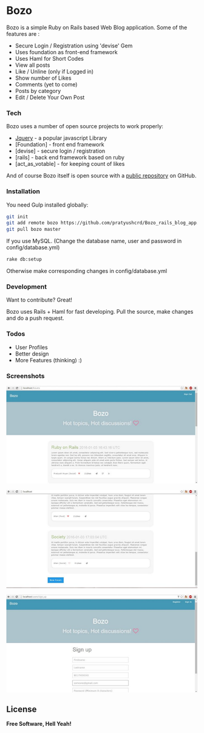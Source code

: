 # Bozo

Bozo is a simple Ruby on Rails based Web Blog application. Some of the features are :

  - Secure Login / Registration using 'devise' Gem
  - Uses foundation as front-end framework
  - Uses Haml for Short Codes
  - View all posts 
  - Like / Unline (only if Logged in)
  - Show number of Likes
  - Comments (yet to come)
  - Posts by category
  - Edit / Delete Your Own Post



### Tech

Bozo uses a number of open source projects to work properly:

* [Jquery] - a popular javascript Library
* [Foundation] - front end framework
* [devise] - secure login / registration
* [rails] - back end framework based on ruby
* [act_as_votable] - for keeping count of likes

And of course Bozo itself is open source with a [public repository][bozo]
 on GitHub.

### Installation

You need Gulp installed globally:

```sh
git init
git add remote bozo https://github.com/pratyushcrd/Bozo_rails_blog_app.git
git pull bozo master
```
If you use MySQL. 
(Change the database name, user and password in config/database.yml)
```sh
rake db:setup
```
Otherwise make corresponding changes in config/database.yml

### Development

Want to contribute? Great!

Bozo uses Rails + Haml for fast developing.
Pull the source, make changes and do a push request.

### Todos

 - User Profiles
 - Better design
 - More Features (thinking) :)
 
### Screenshots
![Screenshot](https://raw.githubusercontent.com/pratyushcrd/Bozo_rails_blog_app/master/screenshot/1.jpg)

![Screenshot](https://raw.githubusercontent.com/pratyushcrd/Bozo_rails_blog_app/master/screenshot/3.jpg)

![Screenshot](https://raw.githubusercontent.com/pratyushcrd/Bozo_rails_blog_app/master/screenshot/2.jpg)

License
----


**Free Software, Hell Yeah!**

[//]: # (These are reference links used in the body of this note and get stripped out when the markdown processor does its job. There is no need to format nicely because it shouldn't be seen. Thanks SO - http://stackoverflow.com/questions/4823468/store-comments-in-markdown-syntax)


   [bozo]: <https://github.com/pratyushcrd/Bozo_rails_blog_app>
   [git-repo-url]: <https://github.com/joemccann/dillinger.git>
   [john gruber]: <http://daringfireball.net>
   [@thomasfuchs]: <http://twitter.com/thomasfuchs>
   [df1]: <http://daringfireball.net/projects/markdown/>
   [marked]: <https://github.com/chjj/marked>
   [Ace Editor]: <http://ace.ajax.org>
   [node.js]: <http://nodejs.org>
   [Twitter Bootstrap]: <http://twitter.github.com/bootstrap/>
   [keymaster.js]: <https://github.com/madrobby/keymaster>
   [jQuery]: <http://jquery.com>
   [@tjholowaychuk]: <http://twitter.com/tjholowaychuk>
   [express]: <http://expressjs.com>
   [AngularJS]: <http://angularjs.org>
   [Gulp]: <http://gulpjs.com>
   
   [PlDb]: <https://github.com/joemccann/dillinger/tree/master/plugins/dropbox/README.md>
   [PlGh]:  <https://github.com/joemccann/dillinger/tree/master/plugins/github/README.md>
   [PlGd]: <https://github.com/joemccann/dillinger/tree/master/plugins/googledrive/README.md>
   [PlOd]: <https://github.com/joemccann/dillinger/tree/master/plugins/onedrive/README.md>


